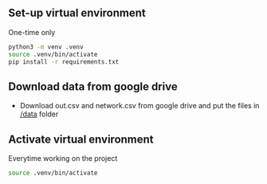 ## Set-up virtual environment
One-time only


```sh
python3 -m venv .venv
source .venv/bin/activate
pip install -r requirements.txt
```

## Download data from google drive
- Download out.csv and network.csv from google drive and put the files in [/data](/data) folder 

## Activate virtual environment
Everytime working on the project

```sh
source .venv/bin/activate
```